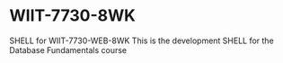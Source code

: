 # WIIT-7730-8WK
SHELL for WIIT-7730-WEB-8WK
This is the development SHELL for the Database Fundamentals course
